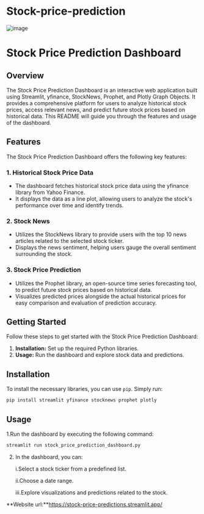 # Stock-price-prediction

![image](https://github.com/sai-annadi/Stock-price-prediction/assets/111168434/196f775e-c320-427d-8402-80656605529a)

# Stock Price Prediction Dashboard

## Overview

The Stock Price Prediction Dashboard is an interactive web application built using Streamlit, yfinance, StockNews, Prophet, and Plotly Graph Objects. It provides a comprehensive platform for users to analyze historical stock prices, access relevant news, and predict future stock prices based on historical data. This README will guide you through the features and usage of the dashboard.

## Features

The Stock Price Prediction Dashboard offers the following key features:

### 1. Historical Stock Price Data

- The dashboard fetches historical stock price data using the yfinance library from Yahoo Finance.
- It displays the data as a line plot, allowing users to analyze the stock's performance over time and identify trends.

### 2. Stock News

- Utilizes the StockNews library to provide users with the top 10 news articles related to the selected stock ticker.
- Displays the news sentiment, helping users gauge the overall sentiment surrounding the stock.

### 3. Stock Price Prediction

- Utilizes the Prophet library, an open-source time series forecasting tool, to predict future stock prices based on historical data.
- Visualizes predicted prices alongside the actual historical prices for easy comparison and evaluation of prediction accuracy.

## Getting Started

Follow these steps to get started with the Stock Price Prediction Dashboard:

1. **Installation:** Set up the required Python libraries.
2. **Usage:** Run the dashboard and explore stock data and predictions.

## Installation

To install the necessary libraries, you can use `pip`. Simply run:

```bash
pip install streamlit yfinance stocknews prophet plotly
```
## Usage
1.Run the dashboard by executing the following command:
``` bash
streamlit run stock_price_prediction_dashboard.py
```
2. In the dashboard, you can:

      i.Select a stock ticker from a predefined list.
      
      ii.Choose a date range.
      
      iii.Explore visualizations and predictions related to the stock.

**Website url:**https://stock-price-predictions.streamlit.app/


